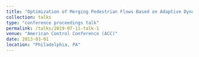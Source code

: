 ```yaml
---
title: "Optimization of Merging Pedestrian Flows Based on Adaptive Dynamic Programming"
collection: talks
type: "conference proceedings talk"
permalink: /talks/2019-07-11-talk-1
venue: "American Control Conference (ACC)"
date: 2013-03-01
location: "Philadelphia, PA"
---
```


